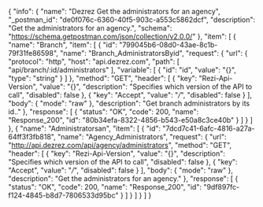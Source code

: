 {
  "info": {
    "name": "Dezrez Get the administrators for an agency",
    "_postman_id": "de0f076c-6360-40f5-903c-a553c5862dcf",
    "description": "Get the administrators for an agency.",
    "schema": "https://schema.getpostman.com/json/collection/v2.0.0/"
  },
  "item": [
    {
      "name": "Branch",
      "item": [
        {
          "id": "799045b6-08d0-43ae-8c1b-79f31fe86598",
          "name": "Branch_AdministratorsByid",
          "request": {
            "url": {
              "protocol": "http",
              "host": "api.dezrez.com",
              "path": [
                "api/branch/:id/administrators"
              ],
              "variable": [
                {
                  "id": "id",
                  "value": "{}",
                  "type": "string"
                }
              ]
            },
            "method": "GET",
            "header": [
              {
                "key": "Rezi-Api-Version",
                "value": "{}",
                "description": "Specifies which version of the API to call",
                "disabled": false
              },
              {
                "key": "Accept",
                "value": "*/*",
                "disabled": false
              }
            ],
            "body": {
              "mode": "raw"
            },
            "description": "Get branch administrators by its id.."
          },
          "response": [
            {
              "status": "OK",
              "code": 200,
              "name": "Response_200",
              "id": "80b34efa-8322-4856-b543-e50a8c3ce40b"
            }
          ]
        }
      ]
    },
    {
      "name": "Administratorsan",
      "item": [
        {
          "id": "7dcd7c41-6afc-4816-a27a-64ff3f3fb818",
          "name": "Agency_Administrators",
          "request": {
            "url": "http://api.dezrez.com/api/agency/administrators",
            "method": "GET",
            "header": [
              {
                "key": "Rezi-Api-Version",
                "value": "{}",
                "description": "Specifies which version of the API to call",
                "disabled": false
              },
              {
                "key": "Accept",
                "value": "*/*",
                "disabled": false
              }
            ],
            "body": {
              "mode": "raw"
            },
            "description": "Get the administrators for an agency."
          },
          "response": [
            {
              "status": "OK",
              "code": 200,
              "name": "Response_200",
              "id": "9df897fc-f124-4845-b8d7-7806533d95bc"
            }
          ]
        }
      ]
    }
  ]
}